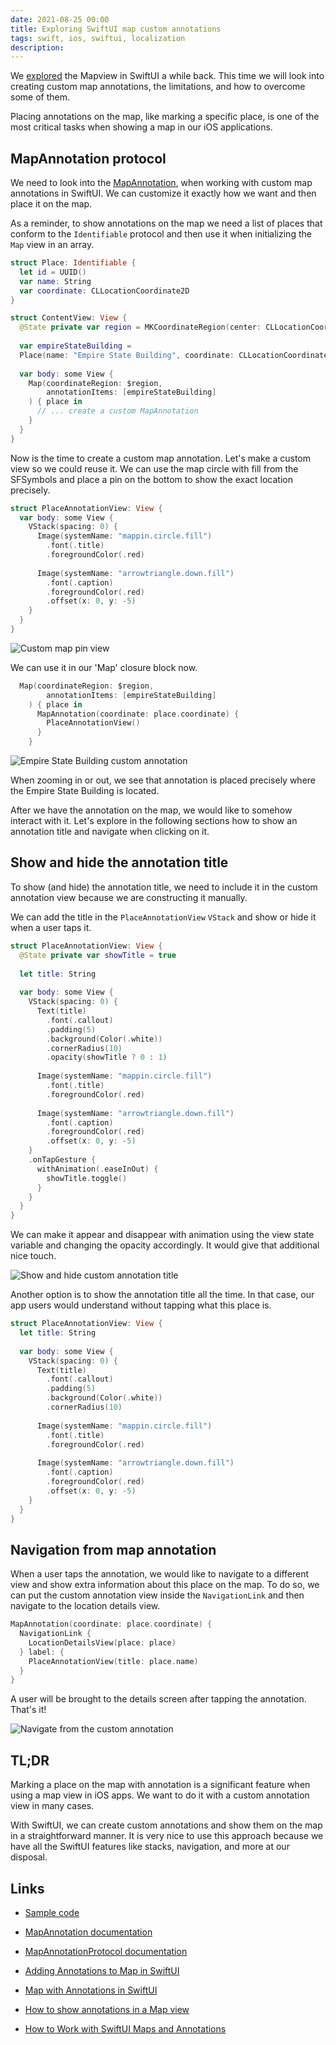 ```yaml
---
date: 2021-08-25 00:00
title: Exploring SwiftUI map custom annotations
tags: swift, ios, swiftui, localization
description: 
---
```


We [explored](https://karistaps.me/blog/swiftui-mapview/) the Mapview in SwiftUI a while back. This time we will look into creating custom map annotations, the limitations, and how to overcome some of them.

Placing annotations on the map, like marking a specific place, is one of the most critical tasks when showing a map in our iOS applications.

## MapAnnotation protocol

We need to look into the [MapAnnotation](https://developer.apple.com/documentation/mapkit/mapannotation), when working with custom map annotations in SwiftUI. We can customize it exactly how we want and then place it on the map.

As a reminder, to show annotations on the map we need a list of places that conform to the `Identifiable` protocol and then use it when initializing the `Map` view in an array.

```swift
struct Place: Identifiable {
  let id = UUID()
  var name: String
  var coordinate: CLLocationCoordinate2D
}

struct ContentView: View {
  @State private var region = MKCoordinateRegion(center: CLLocationCoordinate2D(latitude: 40.748433, longitude: -73.985656), span: MKCoordinateSpan(latitudeDelta: 0.01, longitudeDelta: 0.01))
  
  var empireStateBuilding =
  Place(name: "Empire State Building", coordinate: CLLocationCoordinate2D(latitude: 40.748433, longitude: -73.985656))
  
  var body: some View {
    Map(coordinateRegion: $region,
        annotationItems: [empireStateBuilding]
    ) { place in
      // ... create a custom MapAnnotation
    }
  }
}
```

Now is the time to create a custom map annotation. Let's make a custom view so we could reuse it. We can use the map circle with fill from the SFSymbols and place a pin on the bottom to show the exact location precisely.

```swift
struct PlaceAnnotationView: View {
  var body: some View {
    VStack(spacing: 0) {
      Image(systemName: "mappin.circle.fill")
        .font(.title)
        .foregroundColor(.red)
      
      Image(systemName: "arrowtriangle.down.fill")
        .font(.caption)
        .foregroundColor(.red)
        .offset(x: 0, y: -5)
    }
  }
}
```

![Custom map pin view](/assets/swiftui-custom-map-annotations/map-pin.png)

We can use it in our 'Map' closure block now.

```Swift
  Map(coordinateRegion: $region,
        annotationItems: [empireStateBuilding]
    ) { place in
      MapAnnotation(coordinate: place.coordinate) {
        PlaceAnnotationView()
      }
    }
```

![Empire State Building custom annotation](/assets/swiftui-custom-map-annotations/empire-state-building-annotation.png)

When zooming in or out, we see that annotation is placed precisely where the Empire State Building is located.

After we have the annotation on the map, we would like to somehow interact with it. Let's explore in the following sections how to show an annotation title and navigate when clicking on it.

## Show and hide the annotation title

To show (and hide) the annotation title, we need to include it in the custom annotation view because we are constructing it manually.

We can add the title in the `PlaceAnnotationView` `VStack` and show or hide it when a user taps it.

```swift
struct PlaceAnnotationView: View {
  @State private var showTitle = true
  
  let title: String
  
  var body: some View {
    VStack(spacing: 0) {
      Text(title)
        .font(.callout)
        .padding(5)
        .background(Color(.white))
        .cornerRadius(10)
        .opacity(showTitle ? 0 : 1)
      
      Image(systemName: "mappin.circle.fill")
        .font(.title)
        .foregroundColor(.red)
      
      Image(systemName: "arrowtriangle.down.fill")
        .font(.caption)
        .foregroundColor(.red)
        .offset(x: 0, y: -5)
    }
    .onTapGesture {
      withAnimation(.easeInOut) {
        showTitle.toggle()
      }
    }
  }
}
```

We can make it appear and disappear with animation using the view state variable and changing the opacity accordingly. It would give that additional nice touch.

![Show and hide custom annotation title](/assets/swiftui-custom-map-annotations/show-hide-annotation-title.gif)

Another option is to show the annotation title all the time. In that case, our app users would understand without tapping what this place is.

```swift
struct PlaceAnnotationView: View {
  let title: String
  
  var body: some View {
    VStack(spacing: 0) {
      Text(title)
        .font(.callout)
        .padding(5)
        .background(Color(.white))
        .cornerRadius(10)
      
      Image(systemName: "mappin.circle.fill")
        .font(.title)
        .foregroundColor(.red)
      
      Image(systemName: "arrowtriangle.down.fill")
        .font(.caption)
        .foregroundColor(.red)
        .offset(x: 0, y: -5)
    }
  }
}
```

## Navigation from map annotation

When a user taps the annotation, we would like to navigate to a different view and show extra information about this place on the map. To do so, we can put the custom annotation view inside the `NavigationLink` and then navigate to the location details view.

```swift
MapAnnotation(coordinate: place.coordinate) {
  NavigationLink {
    LocationDetailsView(place: place)
  } label: {
    PlaceAnnotationView(title: place.name)
  }
}
```

A user will be brought to the details screen after tapping the annotation. That's it!

![Navigate from the custom annotation](/assets/swiftui-custom-map-annotations/navigate.gif)

## TL;DR

Marking a place on the map with annotation is a significant feature when using a map view in iOS apps. We want to do it with a custom annotation view in many cases.

With SwiftUI, we can create custom annotations and show them on the map in a straightforward manner. It is very nice to use this approach because we have all the SwiftUI features like stacks, navigation, and more at our disposal.

## Links

* [Sample code](https://github.com/fassko/SwiftUIMapCustomAnnotations)

* [MapAnnotation documentation](https://developer.apple.com/documentation/mapkit/mapannotation)
* [MapAnnotationProtocol documentation](https://developer.apple.com/documentation/mapkit/mapannotationprotocol)
* [Adding Annotations to Map in SwiftUI](https://www.youtube.com/watch?v=vfWxwDfX30I)
* [Map with Annotations in SwiftUI](https://swiftuirecipes.com/blog/map-with-annotations-in-swiftui)
* [How to show annotations in a Map view](https://www.hackingwithswift.com/quick-start/swiftui/how-to-show-annotations-in-a-map-view)
* [How to Work with SwiftUI Maps and Annotations](https://www.appcoda.com/swiftui-map/)